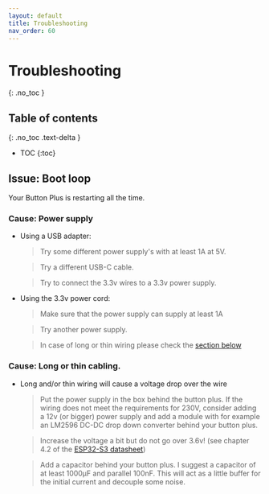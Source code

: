 ```yaml
---
layout: default
title: Troubleshooting
nav_order: 60
---
```


# Troubleshooting
{: .no_toc }

## Table of contents
{: .no_toc .text-delta }
- TOC
{:toc}

## Issue: Boot loop
Your Button Plus is restarting all the time.

### Cause: Power supply
* Using a USB adapter: 
  > Try some different power supply's with at least 1A at 5V.

  > Try a different USB-C cable.

  > Try to connect the 3.3v wires to a 3.3v power supply.
* Using the 3.3v power cord:
  > Make sure that the power supply can supply at least 1A

  > Try another power supply.

  > In case of long or thin wiring please check the [section below](#cause-long-or-thin-cabling) 

### Cause: Long or thin cabling.

* Long and/or thin wiring will cause a voltage drop over the wire
  > Put the power supply in the box behind the button plus. If the wiring does not meet the requirements for 230V,
  > consider adding a 12v (or bigger) power supply and add a module with for example an LM2596 DC-DC drop down converter behind your button plus.
  
  > Increase the voltage a bit but do not go over 3.6v! (see chapter 4.2 of the [ESP32-S3 datasheet](https://www.espressif.com/sites/default/files/documentation/esp32-s3_datasheet_en.pdf))
  
  > Add a capacitor behind your button plus. I suggest a capacitor of at least 1000µF and parallel 100nF. This will act as a little buffer 
  > for the initial current and decouple some noise.
  
